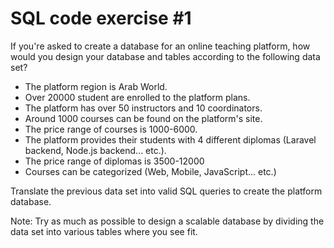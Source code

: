 # SQL code exercise #1

If you're asked to create a database for an online teaching platform, how would you design your database and tables according to the following data set?

- The platform region is Arab World.
- Over 20000 student are enrolled to the platform plans.
- The platform has over 50 instructors and 10 coordinators.
- Around 1000 courses can be found on the platform's site.
- The price range of courses is 1000-6000.
- The platform provides their students with 4 different diplomas (Laravel backend, Node.js backend... etc.).
- The price range of diplomas is 3500-12000
- Courses can be categorized (Web, Mobile, JavaScript... etc.)

Translate the previous data set into valid SQL queries to create the platform database.

Note: Try as much as possible to design a scalable database by dividing the data set into various tables where you see fit.
